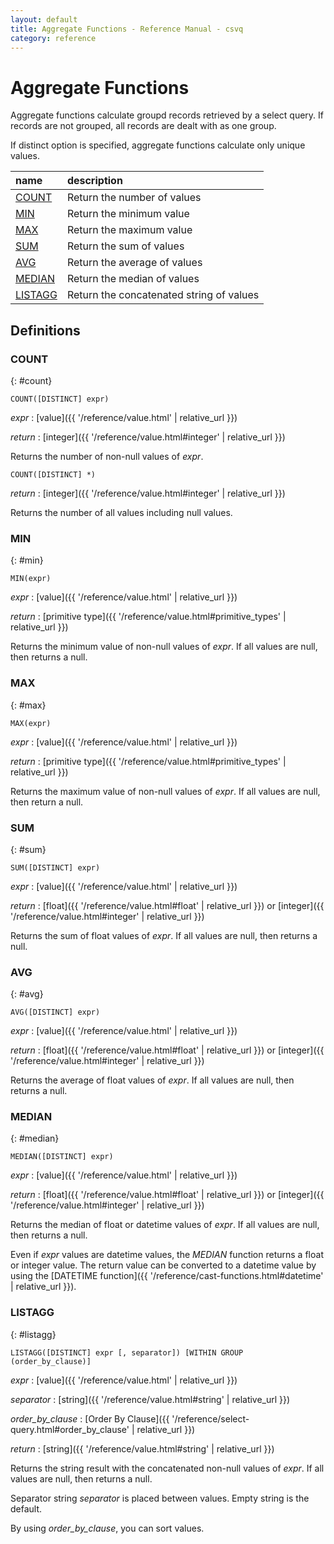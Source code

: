 ```yaml
---
layout: default
title: Aggregate Functions - Reference Manual - csvq
category: reference
---
```


# Aggregate Functions

Aggregate functions calculate groupd records retrieved by a select query.
If records are not grouped, all records are dealt with as one group.

If distinct option is specified, aggregate functions calculate only unique values.

| name | description |
| :- | :- |
| [COUNT](#count) | Return the number of values |
| [MIN](#min) | Return the minimum value |
| [MAX](#max) | Return the maximum value |
| [SUM](#sum) | Return the sum of values |
| [AVG](#avg) | Return the average of values |
| [MEDIAN](#median) | Return the median of values |
| [LISTAGG](#listagg) | Return the concatenated string of values |

## Definitions

### COUNT
{: #count}

```
COUNT([DISTINCT] expr)
```

_expr_
: [value]({{ '/reference/value.html' | relative_url }})

_return_
: [integer]({{ '/reference/value.html#integer' | relative_url }})

Returns the number of non-null values of _expr_.

```
COUNT([DISTINCT] *)
```

_return_
: [integer]({{ '/reference/value.html#integer' | relative_url }})

Returns the number of all values including null values.

### MIN
{: #min}

```
MIN(expr)
```

_expr_
: [value]({{ '/reference/value.html' | relative_url }})

_return_
: [primitive type]({{ '/reference/value.html#primitive_types' | relative_url }})

Returns the minimum value of non-null values of _expr_.
If all values are null, then returns a null.

### MAX
{: #max}

```
MAX(expr)
```

_expr_
: [value]({{ '/reference/value.html' | relative_url }})

_return_
: [primitive type]({{ '/reference/value.html#primitive_types' | relative_url }})

Returns the maximum value of non-null values of _expr_.
If all values are null, then return a null.

### SUM
{: #sum}

```
SUM([DISTINCT] expr)
```

_expr_
: [value]({{ '/reference/value.html' | relative_url }})

_return_
: [float]({{ '/reference/value.html#float' | relative_url }}) or [integer]({{ '/reference/value.html#integer' | relative_url }})

Returns the sum of float values of _expr_.
If all values are null, then returns a null.

### AVG
{: #avg}

```
AVG([DISTINCT] expr)
```

_expr_
: [value]({{ '/reference/value.html' | relative_url }})

_return_
: [float]({{ '/reference/value.html#float' | relative_url }}) or [integer]({{ '/reference/value.html#integer' | relative_url }})

Returns the average of float values of _expr_.
If all values are null, then returns a null.

### MEDIAN
{: #median}

```
MEDIAN([DISTINCT] expr)
```

_expr_
: [value]({{ '/reference/value.html' | relative_url }})

_return_
: [float]({{ '/reference/value.html#float' | relative_url }}) or [integer]({{ '/reference/value.html#integer' | relative_url }})

Returns the median of float or datetime values of _expr_.
If all values are null, then returns a null.

Even if _expr_ values are datetime values, the _MEDIAN_ function returns a float or integer value.
The return value can be converted to a datetime value by using the [DATETIME function]({{ '/reference/cast-functions.html#datetime' | relative_url }}).

### LISTAGG
{: #listagg}

```
LISTAGG([DISTINCT] expr [, separator]) [WITHIN GROUP (order_by_clause)]
```

_expr_
: [value]({{ '/reference/value.html' | relative_url }})

_separator_
: [string]({{ '/reference/value.html#string' | relative_url }})

_order_by_clause_
: [Order By Clause]({{ '/reference/select-query.html#order_by_clause' | relative_url }})

_return_
: [string]({{ '/reference/value.html#string' | relative_url }})

Returns the string result with the concatenated non-null values of _expr_.
If all values are null, then returns a null.

Separator string _separator_ is placed between values. Empty string is the default.

By using _order_by_clause_, you can sort values.